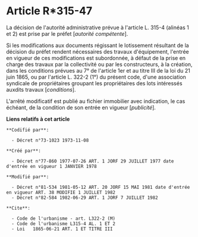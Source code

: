 # Article R*315-47

La décision de l'autorité administrative prévue à l'article L. 315-4 (alinéas 1 et 2) est prise par le préfet [*autorité
compétente*].

Si les modifications aux documents régissant le lotissement résultant de la décision du préfet rendent nécessaires des
travaux d'équipement, l'entrée en vigueur de ces modifications est subordonnée, à défaut de la prise en charge des travaux
par la collectivité ou par les constructeurs, à la création, dans les conditions prévues au 7° de l'article 1er et au titre
III de la loi du 21 juin 1865, ou par l'article L. 322-2 (1°) du présent code, d'une association syndicale de propriétaires
groupant les propriétaires des lots intéressés auxdits travaux [*conditions*].

L'arrêté modificatif est publié au fichier immobilier avec indication, le cas échéant, de la condition de son entrée en
vigueur [*publicité*].

**Liens relatifs à cet article**

	**Codifié par**:

	  - Décret n°73-1023 1973-11-08

	**Créé par**:

	  - Décret n°77-860 1977-07-26 ART. 1 JORF 29 JUILLET 1977 date d'entrée en vigueur 1 JANVIER 1978

	**Modifié par**:

	  - Décret n°81-534 1981-05-12 ART. 20 JORF 15 MAI 1981 date d'entrée en vigueur ART. 38 MODIFIE 1 JUILLET 1982
	  - Décret n°82-584 1982-06-29 ART. 1 JORF 7 JUILLET 1982

	**Cite**:

	  - Code de l'urbanisme - art. L322-2 (M)
	  - Code de l'urbanisme L315-4 AL. 1 ET 2
	  - Loi   1865-06-21 ART. 1 ET TITRE III
